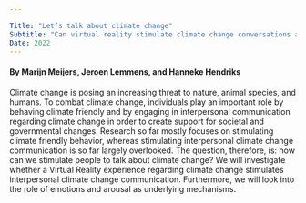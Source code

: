 ```yaml
---

Title: "Let’s talk about climate change"
Subtitle: "Can virtual reality stimulate climate change conversations and climate friendly behavior?"
Date: 2022
---
```


#### By Marijn Meijers, Jeroen Lemmens, and Hanneke Hendriks
 
Climate change is posing an increasing threat to nature, animal species, and humans. To combat climate change, individuals play an important role by behaving climate friendly and by engaging in interpersonal communication regarding climate change in order to create support for societal and governmental changes. Research so far mostly focuses on stimulating climate friendly behavior, whereas stimulating interpersonal climate change communication is so far largely overlooked. The question, therefore, is: how can we stimulate people to talk about climate change? We will investigate whether a Virtual Reality experience regarding climate change stimulates interpersonal climate change communication. Furthermore, we will look into the role of emotions and arousal as underlying mechanisms.


